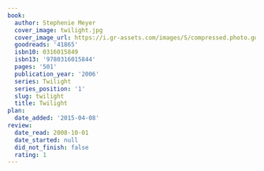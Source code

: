 ```yaml
---
book:
  author: Stephenie Meyer
  cover_image: twilight.jpg
  cover_image_url: https://i.gr-assets.com/images/S/compressed.photo.goodreads.com/books/1361039443l/41865._SX98_.jpg
  goodreads: '41865'
  isbn10: 0316015849
  isbn13: '9780316015844'
  pages: '501'
  publication_year: '2006'
  series: Twilight
  series_position: '1'
  slug: twilight
  title: Twilight
plan:
  date_added: '2015-04-08'
review:
  date_read: 2008-10-01
  date_started: null
  did_not_finish: false
  rating: 1
---
```

